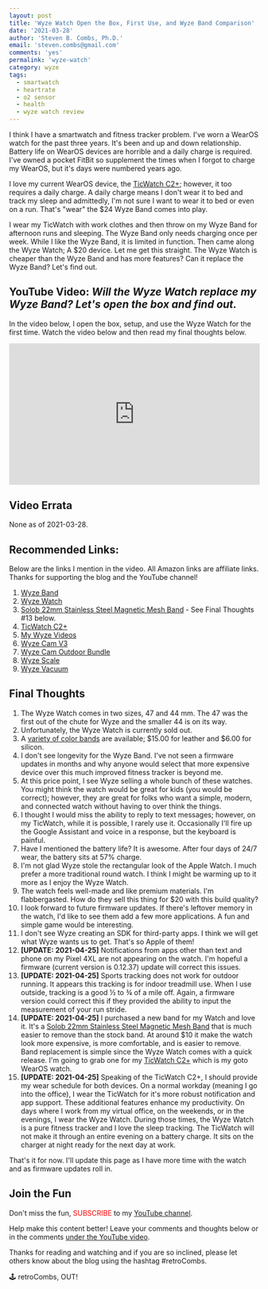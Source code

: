 ```yaml
---
layout: post
title: 'Wyze Watch Open the Box, First Use, and Wyze Band Comparison'
date: '2021-03-28'
author: 'Steven B. Combs, Ph.D.'
email: 'steven.combs@gmail.com'
comments: 'yes'
permalink: 'wyze-watch'
category: wyze
tags:
  - smartwatch
  - heartrate
  - o2 sensor
  - health
  - wyze watch review
---
```


I think I have a smartwatch and fitness tracker problem. I've worn a WearOS watch for the past three years. It's been and up and down relationship. Battery life on WearOS devices are horrible and a daily charge is required. I've owned a pocket FitBit so supplement the times when I forgot to charge my WearOS, but it's days were numbered years ago.

I love my current WearOS device, the [TicWatch C2+](https://youtu.be/QmCGzq3gkls); however, it too requires a daily charge. A daily charge means I don't wear it to bed and track my sleep and admittedly, I'm not sure I want to wear it to bed or even on a run. That's "wear" the $24 Wyze Band comes into play.

I wear my TicWatch with work clothes and then throw on my Wyze Band for afternoon runs and sleeping. The Wyze Band only needs charging once per week. While I like the Wyze Band, it is limited in function. Then came along the Wyze Watch; A $20 device. Let me get this straight. The Wyze Watch is cheaper than the Wyze Band and has more features? Can it replace the Wyze Band? Let's find out.

## YouTube Video: _Will the Wyze Watch replace my Wyze Band? Let's open the box and find out._

In the video below, I open the box, setup, and use the Wyze Watch for the first time. Watch the video below and then read my final thoughts below.

<div style="position:relative;padding-top:56.25%;"><p><iframe src="https://www.youtube.com/embed/qeP5zmun9kY" frameborder="0" allowfullscreen="true" mozallowfullscreen="true" webkitallowfullscreen="true" style="position:absolute;top:0;left:0;width:100%;height:100%;"></iframe></p></div>

## Video Errata

None as of 2021-03-28.

## Recommended Links:

Below are the links I mention in the video. All Amazon links are affiliate links. Thanks for supporting the blog and the YouTube channel!

1. [Wyze Band](https://amzn.to/3w814pF)
2. [Wyze Watch](https://wyze.com/wyze-watch.html)
3. [Solob 22mm Stainless Steel Magnetic Mesh Band](https://amzn.to/3nikWmf) - See Final Thoughts #13 below.
3. [TicWatch C2+](https://amzn.to/2QKJKai)
3. [My Wyze Videos](https://www.youtube.com/playlist?list=PLRVBh2hjFTokf2amubNe1PZpzac3TUHwi)
4. [Wyze Cam V3](https://amzn.to/3lYdRX6)
5. [Wyze Cam Outdoor Bundle](https://amzn.to/39mRuFH)
5. [Wyze Scale](https://amzn.to/3sA8wYD)
6. [Wyze Vacuum](https://amzn.to/3fm1liV)

## Final Thoughts

1. The Wyze Watch comes in two sizes, 47 and 44 mm. The 47 was the first out of the chute for Wyze and the smaller 44 is on its way.
2. Unfortunately, the Wyze Watch is currently sold out.
2. A [variety of color bands](https://wyze.com/wyze-watch.html#sectionStrap) are available; $15.00 for leather and $6.00 for silicon.
3. I don't see longevity for the Wyze Band. I've not seen a firmware updates in months and why anyone would select that more expensive device over this much improved fitness tracker is beyond me.
4. At this price point, I see Wyze selling a whole bunch of these watches. You might think the watch would be great for kids (you would be correct); however, they are great for folks who want a simple, modern, and connected watch without having to over think the things.
5. I thought I would miss the ability to reply to text messages; however, on my TicWatch, while it is possible, I rarely use it. Occasionally I'll fire up the Google Assistant and voice in a response, but the keyboard is painful.
6. Have I mentioned the battery life? It is awesome. After four days of 24/7 wear, the battery sits at 57% charge.
7. I'm not glad Wyze stole the rectangular look of the Apple Watch. I much prefer a more traditional round watch. I think I might be warming up to it more as I enjoy the Wyze Watch.
8. The watch feels well-made and like premium materials. I'm flabbergasted. How do they sell this thing for $20 with this build quality?
9. I look forward to future firmware updates. If there's leftover memory in the watch, I'd like to see them add a few more applications. A fun and simple game would be interesting.
10. I don't see Wyze creating an SDK for third-party apps. I think we will get what Wyze wants us to get. That's so Apple of them!
11. **[UPDATE: 2021-04-25]** Notifications from apps other than text and phone on my Pixel 4XL are not appearing on the watch. I'm hopeful a firmware (current version is 0.12.37) update will correct this issues.
12. **[UPDATE: 2021-04-25]** Sports tracking does not work for outdoor running. It appears this tracking is for indoor treadmill use. When I use outside, tracking is a good ½ to ¾ of a mile off. Again, a firmware version could correct this if they provided the ability to input the measurement of your run stride.
13. **[UPDATE: 2021-04-25]** I purchased a new band for my Watch and love it. It's a [Solob 22mm Stainless Steel Magnetic Mesh Band](https://amzn.to/3nikWmf) that is much easier to remove than the stock band. At around $10 it make the watch look more expensive, is more comfortable, and is easier to remove. Band replacement is simple since the Wyze Watch comes with a quick release. I'm going to grab one for my [TicWatch C2+](https://amzn.to/3ex5PBq) which is my goto WearOS watch.
14. **[UPDATE: 2021-04-25]** Speaking of the TicWatch C2+, I should provide my wear schedule for both devices. On a normal workday (meaning I go into the office), I wear the TicWatch for it's more robust notification and app support. These additional features enhance my productivity. On days where I work from my virtual office, on the weekends, or in the evenings, I wear the Wyze Watch. During those times, the Wyze Watch is a pure fitness tracker and I love the sleep tracking. The TicWatch will not make it through an entire evening on a battery charge. It sits on the charger at night ready for the next day at work.

That's it for now. I'll update this page as I have more time with the watch and as firmware updates roll in.

## Join the Fun

Don't miss the fun, <font color="red">SUBSCRIBE</font> to my [YouTube channel](https://www.youtube.com/stevencombs).

Help make this content better! Leave your comments and thoughts below or in the comments [under the YouTube video](https://www.youtube.com/watch?v=qeP5zmun9kY).

Thanks for reading and watching and if you are so inclined, please let others know about the blog using the hashtag #retroCombs.

🕹️ retroCombs, OUT!
